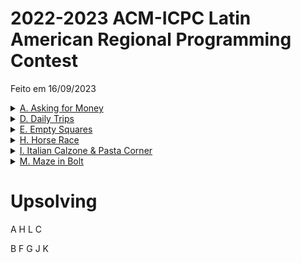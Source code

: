 # 2022-2023 ACM-ICPC Latin American Regional Programming Contest

Feito em 16/09/2023

<details>
  <summary><a href="https://codeforces.com/gym/104252/problem/A" target="_blank" rel="noreferrer">A. Asking for Money</a></summary>
  
  <p>
    Input errado
  </p>

  <details>
    <summary>Código</summary>

    ```c++
    ```
  </details>
</details>

<details>
  <summary><a href="https://codeforces.com/gym/104252/problem/D" target="_blank" rel="noreferrer">D. Daily Trips</a></summary>
  
  <p>
    Só simular.
  </p>

  <details>
    <summary>Código</summary>

    ```c++
    #include <bits/stdc++.h>
    #define ff first
    #define ss second
    #define ll long long
    #define ld long double
    #define pb push_back
    #define mp make_pair
    #define pii pair<int, int>
    #define pll pair<ll,ll>
    #define vi vector<int>
    #define vl vector<ll>
    #define vii vector<pii>
    #define vll vector<pll>
    #define all(x) (x).begin(), (x).end()
    #define teto(a, b) (((a)+(b)-1)/(b))
    #define endl '\n'

    // n acho que eu seja bom, mas eu ja fui pior

    using namespace std;

    const int MAX = 1e5+17;
    const int INF = 1e9+17;
    const ll LLINF = 0x3f3f3f3f3f3f3f3fLL;
    const int MOD = 1000000007;
    const ld EPS = 1e-8;
    const ld PI = acos(-1);

    int main() {
        ios::sync_with_stdio(false);
        cin.tie(NULL);
        
        int n, h, w; cin >> n >> h >> w;
        for (int i = 0; i < n; i++) {
            char a, b; cin >> a >> b;

            if (a == 'Y' or w == 0) {
                h--;
                w++;
                cout << "Y";
            } else {
                cout << "N";
            }

            cout << ' ';

            if (b == 'Y' or h == 0) {
                h++;
                w--;
                cout << "Y";
            } else {
                cout << "N";
            }

            cout << endl;
        }
        
        return 0;
    }
    ```
  </details>
</details>

<details>
  <summary><a href="https://codeforces.com/gym/104252/problem/E" target="_blank" rel="noreferrer">E. Empty Squares</a></summary>
  
  <p>
    Dado que <span class="arithmatex">\(X \)</span> é o tamanho do menor lado, se <span class="arithmatex">\(X \leq 10 \)</span> utilizamos uma DP <span class="arithmatex">\(N \times N \times 10 \)</span>, caso contrário a resposta é sempre <span class="arithmatex">\(0 \)</span>.
  </p>

  <details>
    <summary>Código</summary>

    ```c++
    #include <bits/stdc++.h>
    #define ff first
    #define ss second
    #define ll long long
    #define ld long double
    #define pb push_back
    #define mp make_pair
    #define pii pair<int, int>
    #define pll pair<ll,ll>
    #define vi vector<int>
    #define vl vector<ll>
    #define vii vector<pii>
    #define vll vector<pll>
    #define all(x) (x).begin(), (x).end()
    #define teto(a, b) (((a)+(b)-1)/(b))
    #define endl '\n'

    // n acho que eu seja bom, mas eu ja fui pior

    using namespace std;
    using tii = tuple<int, int, int>;

    const int MAX = 110;
    const int INF = 1e9+17;
    const ll LLINF = 0x3f3f3f3f3f3f3f3fLL;
    const int MOD = 1000000007;
    const ld EPS = 1e-8;
    const ld PI = acos(-1);

    int sz1, sz2, kt, n;
    vector<vector<vector<int>>> tb;

    int dp(int i, int j, int k) {
        if (i > n) return j + k;

        int& ans = tb[i][j][k];
        if (ans != -1) return ans;

        ans = dp(i+1, j, k);

        if (i != kt) {
            if (i <= j) {
                ans = min(ans, dp(i+1, j-i, k));
            }

            if (i <= k) {
                ans = min(ans, dp(i+1, j, k-i));
            }
        }

        return ans;
    }

    int main() {
        ios::sync_with_stdio(false);
        cin.tie(NULL);

        int e; cin >> n >> kt >> e;

        sz1 = e;
        sz2 = n - e - kt;

        if (sz1 > sz2) swap(sz1, sz2);

        if (sz1 <= 10) {
            tb.assign(n + 2, vector<vector<int>>(sz1 + 2, vector<int>(sz2 + 2, -1)));
            cout << dp(0, sz1, sz2) << '\n';
        } else {
            cout << "0\n";
        }

        return 0;
    }
    ```
  </details>
</details>

<details>
  <summary><a href="https://codeforces.com/gym/104252/problem/H" target="_blank" rel="noreferrer">H. Horse Race</a></summary>
  
  <p>
    Parece fluxo.
  </p>

  <details>
    <summary>Código</summary>

    ```c++
    ```
  </details>
</details>

<details>
  <summary><a href="https://codeforces.com/gym/104252/problem/I" target="_blank" rel="noreferrer">I. Italian Calzone & Pasta Corner</a></summary>
  
  <p>
    Testa, para cada elemento, lançar uma espécie de bfs pegando uma sequência crescente.
  </p>

  <details>
    <summary>Código</summary>

    ```c++
    #include <bits/stdc++.h>
    #define ff first
    #define ss second
    #define ll long long
    #define ld long double
    #define pb push_back
    #define mp make_pair
    #define pii pair<int, int>
    #define pll pair<ll,ll>
    #define vi vector<int>
    #define vl vector<ll>
    #define vii vector<pii>
    #define vll vector<pll>
    #define all(x) (x).begin(), (x).end()
    #define teto(a, b) (((a)+(b)-1)/(b))
    #define endl '\n'

    // n acho que eu seja bom, mas eu ja fui pior

    using namespace std;

    const int MAX = 1e5+17;
    const int INF = 1e9+17;
    const ll LLINF = 0x3f3f3f3f3f3f3f3fLL;
    const int MOD = 1000000007;
    const ld EPS = 1e-8;
    const ld PI = acos(-1);

    const int MAXN = 110;
    int r, c;
    vector<vector<int>> arr(MAXN, vector<int>(MAXN));

    int di[] = {0, 0, 1, -1};
    int dj[] = {1, -1, 0, 0};

    int solve(int i, int j) {

        int ans = 0;

        set<array<int, 3>> st = {{arr[i][j], i, j}};

        vector<vector<int>> used(MAXN, vector<int>(MAXN));

        used[i][j] = 1;

        while((int)st.size()) {
            ans += 1;
            auto cur = *st.begin();
            st.erase(st.begin());
            for(int p = 0; p < 4; p++) {
                int ix = cur[1] + di[p];
                int jx = cur[2] + dj[p];

                if(ix >= 0 && jx >= 0 && ix < r && jx < c && !used[ix][jx] && arr[ix][jx] > cur[0]) {
                    st.insert({arr[ix][jx], ix, jx});
                    used[ix][jx] = 1;
                }
            }
        }

        return ans;

    }

    int main() {
        ios::sync_with_stdio(false);
        cin.tie(NULL);
        
        int ans = 0;
        cin >> r >> c;

        for(int i = 0; i < r; i++) {
            for(int j = 0; j < c; j++) {
                cin >> arr[i][j];
            }
        }

        for(int i = 0; i < r; i++) {
            for(int j = 0; j < c; j++) {
                ans = max(ans, solve(i, j));
            }
        }
        
        cout << ans << endl;
        
        return 0;
    }
    ```
  </details>
</details>

<details>
  <summary><a href="https://codeforces.com/gym/104252/problem/M" target="_blank" rel="noreferrer">M. Maze in Bolt</a></summary>
  
  <p>
    Para cada linha <span class="arithmatex">\(i \)</span>, calcula se alguma das <span class="arithmatex">\(n \)</span> rotações da string original pode ser encaixada nela, e então salva numa tabela. Então temos que <span class="arithmatex">\(rot[i][j] \)</span> indica que a string original se encaixa na string da linha <span class="arithmatex">\(i \)</span> usando <span class="arithmatex">\(j \)</span> rotações. Dada essa matriz de rotações, o que queremos é sair da primeira linha e chegar na última passando somente por posições <span class="arithmatex">\(true \)</span>, o que pode ser feito com uma BFS multisource, partindo de todo elemento da primeira linha que é verdadeiro.
  </p>

  <details>
    <summary>Código</summary>

    ```c++
    #include <bits/stdc++.h>
    #define ff first
    #define ss second
    #define ll long long
    #define ld long double
    #define pb push_back
    #define mp make_pair
    #define pii pair<int, int>
    #define pll pair<ll,ll>
    #define vi vector<int>
    #define vl vector<ll>
    #define vii vector<pii>
    #define vll vector<pll>
    #define all(x) (x).begin(), (x).end()
    #define teto(a, b) (((a)+(b)-1)/(b))
    #define endl '\n'

    // n acho que eu seja bom, mas eu ja fui pior

    using namespace std;

    const int MAX = 1010;
    const int INF = 1e9+17;
    const ll LLINF = 0x3f3f3f3f3f3f3f3fLL;
    const int MOD = 1000000007;
    const ld EPS = 1e-8;
    const ld PI = acos(-1);

    int r, c;
    string arr[MAX];
    bool has[MAX][MAX], used[MAX][MAX];

    void can(string& s, string& t, int idx) {
        int n = s.size();

        for (int i = 0; i < n; i++) {
            bool flag = true;

            for (int j = 0; j < n; j++) {
                if (s[(i + j) % n] == '1' && t[j] == '1') {
                    flag = false;
                    break;
                }
            }

            has[idx][i] = flag;
        }
    }

    bool solve(string s) {
        for (int i = 0; i < r; i++) {
            can(s, arr[i], i);
        }

        queue<pair<int, int>> q;
        
        for (int i = 0; i < c; i++) {
            if (has[0][i]) {
                q.push({0, i});
                used[0][i] = true;
            }
        }
        
        while (!q.empty()) {
            auto [i, rot] = q.front();
            q.pop();
            
            if (i == r - 1) {
                return true;
            }
            
            if (i-1 >= 0 && has[i-1][rot] && !used[i-1][rot]) {
                q.push({ i - 1, rot });
                used[i-1][rot] = true;
            }
            
            if (has[i+1][rot] && !used[i+1][rot]) {
                q.push({ i + 1, rot });
                used[i+1][rot] = true;
            }
            
            if (has[i][(rot+1)%c] && !used[i][(rot+1)%c]) {
                q.push({ i, (rot+1)%c });
                used[i][(rot+1)%c] = true;
            }
            
            if (has[i][(rot-1+c)%c] && !used[i][(rot-1+c)%c]) {
                q.push({ i, (rot-1+c)%c });
                used[i][(rot-1+c)%c] = true;
            }
        }

        return false;
    }

    int main() {
        ios::sync_with_stdio(false);
        cin.tie(NULL);
        
        cin >> r >> c;

        string s; cin >> s;

        for (int i = 0; i < r; i++) {
            cin >> arr[i];
        }
        
        if (solve(s)) {
            cout << "Y" << endl;
            return 0;
        }

        memset(has, 0, sizeof(has));
        memset(used, 0, sizeof(used));
        
        reverse(s.begin(), s.end());

        if (solve(s)) {
            cout << "Y" << endl;
        } else {
            cout << "N" << endl;
        }

        return 0;
    }
    ```
  </details>
</details>

<!-- <details>
  <summary><a href="https://codeforces.com/gym/104252/problem/H" target="_blank" rel="noreferrer">H. Horse Race</a></summary>
  
  <p>
    Parece fluxo.
  </p>

  <details>
    <summary>Código</summary>

    ```c++
    ```
  </details>
</details> -->

# Upsolving

A
H
L
C

B
F
G
J
K
